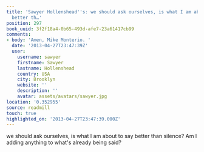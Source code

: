 ```yaml
---
title: 'Sawyer Hollenshead''s: we should ask ourselves, is what I am about to say
  better th…'
position: 297
book_uuid: 3f2f18a4-0b65-493d-afe7-23a61417cb99
comments:
- body: 'Amen, Mike Monterio. '
  date: '2013-04-27T23:47:39Z'
  user:
    username: sawyer
    firstname: Sawyer
    lastname: Hollenshead
    country: USA
    city: Brooklyn
    website: ''
    description: ''
    avatar: assets/avatars/sawyer.jpg
location: '0.352955'
source: readmill
touch: true
highlighted_on: '2013-04-27T23:47:39.000Z'
---
```


we should ask ourselves, is what I am about to say better than silence? Am I adding anything to what's already being said?
